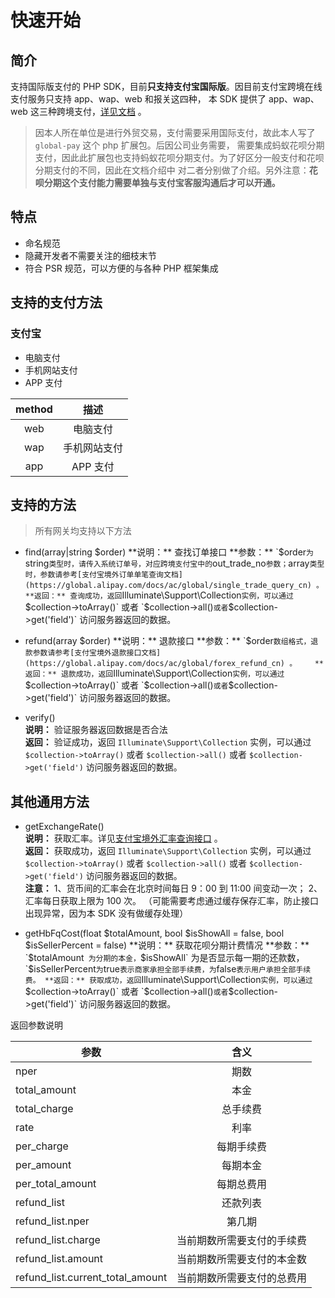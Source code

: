 # 快速开始

## 简介

支持国际版支付的 PHP SDK，目前**只支持支付宝国际版**。因目前支付宝跨境在线支付服务只支持 app、wap、web 和报关这四种，
本 SDK 提供了 app、wap、web 这三种跨境支付，[详见文档](https://global.alipay.com/docs/ac/legacy/legacydoc) 。

> 因本人所在单位是进行外贸交易，支付需要采用国际支付，故此本人写了 `global-pay` 这个 php 扩展包。后因公司业务需要，
> 需要集成蚂蚁花呗分期支付，因此此扩展包也支持蚂蚁花呗分期支付。为了好区分一般支付和花呗分期支付的不同，因此在文档介绍中
> 对二者分别做了介绍。另外注意：**花呗分期这个支付能力需要单独与支付宝客服沟通后才可以开通。**

## 特点

- 命名规范
- 隐藏开发者不需要关注的细枝末节
- 符合 PSR 规范，可以方便的与各种 PHP 框架集成

## 支持的支付方法

### 支付宝

- 电脑支付
- 手机网站支付
- APP 支付

method | 描述
:---: | :---:
web | 电脑支付
wap | 手机网站支付
app | APP 支付

## 支持的方法

> 所有网关均支持以下方法

- find(array|string $order)  
  **说明：** 查找订单接口  
  **参数：** `$order` 为 `string` 类型时，请传入系统订单号，对应跨境支付宝中的 `out_trade_no` 参数； `array` 类型时，参数请参考[支付宝境外订单单笔查询文档](https://global.alipay.com/docs/ac/global/single_trade_query_cn) 。    
  **返回：** 查询成功，返回 `Illuminate\Support\Collection` 实例，可以通过 `$collection->toArray()` 或者 `$collection->all()` 或者 `$collection->get('field')` 访问服务器返回的数据。

- refund(array $order)   
  **说明：** 退款接口  
  **参数：**  `$order` 数组格式，退款参数请参考[支付宝境外退款接口文档](https://global.alipay.com/docs/ac/global/forex_refund_cn) 。   
  **返回：** 退款成功，返回 `Illuminate\Support\Collection` 实例，可以通过 `$collection->toArray()` 或者 `$collection->all()` 或者 `$collection->get('field')` 访问服务器返回的数据。

- verify()  
  **说明：** 验证服务器返回数据是否合法  
  **返回：** 验证成功，返回 `Illuminate\Support\Collection` 实例，可以通过 `$collection->toArray()` 或者 `$collection->all()` 或者 `$collection->get('field')` 访问服务器返回的数据。
  

## 其他通用方法

- getExchangeRate()  
  **说明：** 获取汇率。详见[支付宝境外汇率查询接口](https://global.alipay.com/docs/ac/global/forex_rate_file_cn) 。  
  **返回：** 获取成功，返回 `Illuminate\Support\Collection` 实例，可以通过 `$collection->toArray()` 或者 `$collection->all()` 或者 `$collection->get('field')` 访问服务器返回的数据。  
  **注意：** 1、货币间的汇率会在北京时间每日 9：00 到 11:00 间变动一次；  2、汇率每日获取上限为 100 次。 （可能需要考虑通过缓存保存汇率，防止接口出现异常，因为本 SDK 没有做缓存处理）

- getHbFqCost(float $totalAmount, bool $isShowAll = false, bool $isSellerPercent = false)  
  **说明：** 获取花呗分期计费情况  
  **参数：** `$totalAmount` 为分期的本金，`$isShowAll` 为是否显示每一期的还款数，`$isSellerPercent` 为 `true` 表示商家承担全部手续费，为 `false` 表示用户承担全部手续费。
  **返回：** 获取成功，返回 `Illuminate\Support\Collection` 实例，可以通过 `$collection->toArray()` 或者 `$collection->all()` 或者 `$collection->get('field')` 访问服务器返回的数据。

返回参数说明

参数 | 含义
--- | :---:
nper | 期数
total_amount | 本金
total_charge | 总手续费
rate | 利率
per_charge | 每期手续费
per_amount | 每期本金
per_total_amount | 每期总费用
refund_list | 还款列表
refund_list.nper | 第几期
refund_list.charge | 当前期数所需要支付的手续费
refund_list.amount | 当前期数所需要支付的本金数
refund_list.current_total_amount | 当前期数所需要支付的总费用
